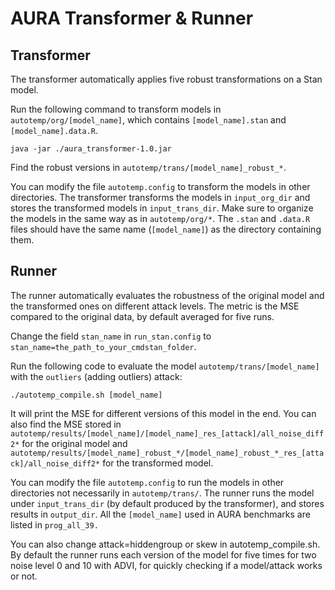 # AURA Transformer & Runner

## Transformer
The transformer automatically applies five robust transformations on a Stan model.

Run the following command to transform models in `autotemp/org/[model_name]`, which contains `[model_name].stan` and `[model_name].data.R`.

```
java -jar ./aura_transformer-1.0.jar
```

Find the robust versions in `autotemp/trans/[model_name]_robust_*`.

You can modify the file `autotemp.config` to transform the models in other directories. 
The transformer transforms the models in `input_org_dir` and stores the transformed models in `input_trans_dir`.
Make sure to organize the models in the same way as in `autotemp/org/*`. The `.stan` and `.data.R` files should
have the same name (`[model_name]`) as the directory containing them.


## Runner
The runner automatically evaluates the robustness of the original model and the transformed ones on different attack levels.
The metric is the MSE compared to the original data, by default averaged for five runs.

Change the field `stan_name` in `run_stan.config` to `stan_name=the_path_to_your_cmdstan_folder`.

Run the following code to evaluate the model `autotemp/trans/[model_name]` with the `outliers` (adding outliers) attack:

```
./autotemp_compile.sh [model_name]
```
It will print the MSE for different versions of this model in the end. You can also find the MSE stored in `autotemp/results/[model_name]/[model_name]_res_[attack]/all_noise_diff2*` for the original model and `autotemp/results/[model_name]_robust_*/[model_name]_robust_*_res_[attack]/all_noise_diff2*` for the transformed model.

You can modify the file `autotemp.config` to run the models in other directories not necessarily in `autotemp/trans/`. The runner runs the model under `input_trans_dir` (by default produced by the transformer), and stores results in `output_dir`. All the `[model_name]` used in AURA benchmarks are listed in `prog_all_39.`


You can also change attack=hiddengroup or skew in autotemp_compile.sh.
By default the runner runs each version of the model for five times for two noise level 0 and 10 with ADVI, for quickly checking if a model/attack works or not.
